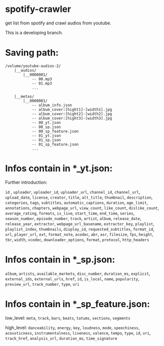 # spotify-crawler

get list from spotify and crawl audios from youtube.

This is a developing branch.


# Saving path:

```
/volume/youtube-audios-2/
    |__audios/
        |__0000001/
            -- 00.mp3
            -- 01.mp3
            ...

    |__metas/
        |__0000001/
            -- album_info.json
            -- album_cover:[hight1]-[width1].jpg
            -- album_cover:[hight2]-[width2].jpg
            -- album_cover:[hight3]-[width3].jpg
            -- 00_yt.json
            -- 00_sp.json
            -- 00_sp_feature.json
            -- 01_yt.json
            -- 01_sp.json
            -- 01_sp_feature.json
            ...
```



# Infos contain in *_yt.json:
Further introduction: 

`id` , `uploader`, `uploader_id`, `uploader_url`, `channel_id`, `channel_url`, `upload_date`, `license`, `creator`, `title`, `alt_title`, `thumbnail`, `description`, `categories`, `tags`, `subtitles`, `automatic_captions`, `duration`, `age_limit`, `annotations`, `chapters`, `webpage_url`, `view_count`, `like_count`, `dislike_count`, `average_rating`, `formats`, `is_live`, `start_time`, `end_time`, `series`, `season_number`, `episode_number`, `track`, `artist`, `album`, `release_date`, `release_year`, `extractor`, `webpage_url_basename`, `extractor_key`, `playlist`, `playlist_index`, `thumbnails`, `display_id`, `requested_subtitles`, `format_id`, `url`, `player_url`, `ext`, `format_note`, `acodec`, `abr`, `asr`, `filesize`, `fps`, `height`, `tbr`, `width`, `vcodec`, `downloader_options`, `format`, `protocol`, `http_headers`


# Infos contain in *_sp.json:

`album`, `artists`, `available_markets`, `disc_number`, `duration_ms`, `explicit`, `external_ids`, `external_urls`, `href`, `id`, `is_local`, `name`, `popularity`, `preview_url`, `track_number`, `type`, `uri`



# Infos contain in *_sp_feature.json:

low_level: `meta`, `track`, `bars`, `beats`, `tatums`, `sections`, `segments`


high_level: `danceability`, `energy`, `key`, `loudness`, `mode`, `speechiness`, `acousticness`, `instrumentalness`, `liveness`, `valence`, `tempo`, `type`, `id`, `uri`, `track_href`, `analysis_url`, `duration_ms`, `time_signature`


